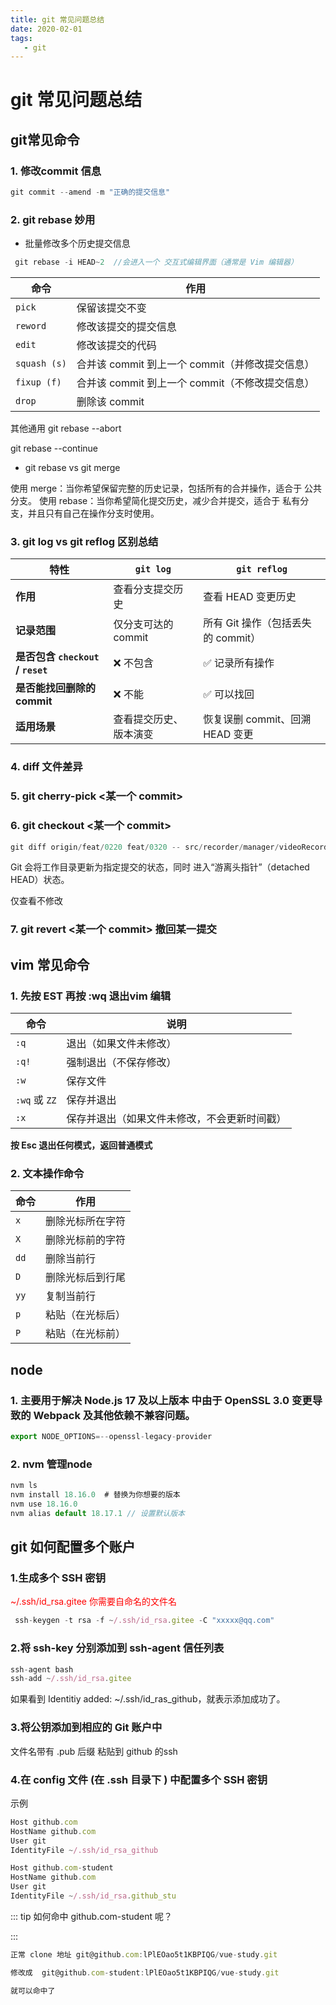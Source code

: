 ```yaml
---
title: git 常见问题总结
date: 2020-02-01
tags:
   - git
---
```


# git 常见问题总结



## git常见命令
### 1. 修改commit 信息
  ```js
  git commit --amend -m "正确的提交信息"

  ```

  ### 2. git rebase 妙用

  - 批量修改多个历史提交信息
   ```js 
    git rebase -i HEAD~2  //会进入一个 交互式编辑界面（通常是 Vim 编辑器）
   ```
| 命令       | 作用 |
|------------|------------------------------------------------|
| `pick`     | 保留该提交不变 |
| `reword`   | 修改该提交的提交信息 |
| `edit`     | 修改该提交的代码 |
| `squash (s)` | 合并该 commit 到上一个 commit（并修改提交信息） |
| `fixup (f)` | 合并该 commit 到上一个 commit（不修改提交信息） |
| `drop`     | 删除该 commit |

  其他通用 
  git rebase --abort

  git rebase --continue

- git rebase vs git merge

 使用 merge：当你希望保留完整的历史记录，包括所有的合并操作，适合于 公共分支。
使用 rebase：当你希望简化提交历史，减少合并提交，适合于 私有分支，并且只有自己在操作分支时使用。
  ### 3. git log vs git reflog 区别总结
  | 特性                         | `git log`                 | `git reflog`                          |
|------------------------------|---------------------------|----------------------------------------|
| **作用**                        | 查看分支提交历史          | 查看 HEAD 变更历史                   |
| **记录范围**                      | 仅分支可达的 commit       | 所有 Git 操作（包括丢失的 commit）   |
| **是否包含 `checkout` / `reset`** | ❌ 不包含               | ✅ 记录所有操作                      |
| **是否能找回删除的 commit**         | ❌ 不能                   | ✅ 可以找回                          |
| **适用场景**                       | 查看提交历史、版本演变    | 恢复误删 commit、回溯 HEAD 变更      |
### 4. diff 文件差异

### 5. git cherry-pick <某一个 commit>

### 6. git checkout  <某一个 commit>

```js
git diff origin/feat/0220 feat/0320 -- src/recorder/manager/videoRecorderManager.ts

```
Git 会将工作目录更新为指定提交的状态，同时 进入“游离头指针”（detached HEAD）状态。 

仅查看不修改

### 7. git revert  <某一个 commit>  撤回某一提交
## vim 常见命令
### 1. 先按 EST 再按 :wq 退出vim 编辑
| 命令       | 说明                                      |
|------------|-------------------------------------------|
| `:q`       | 退出（如果文件未修改）                    |
| `:q!`      | 强制退出（不保存修改）                    |
| `:w`       | 保存文件                                  |
| `:wq` 或 `ZZ` | 保存并退出                              |
| `:x`       | 保存并退出（如果文件未修改，不会更新时间戳） |

**按 Esc 退出任何模式，返回普通模式**

### 2. 文本操作命令 

| 命令 | 作用 |
|------|----------------|
| `x`  | 删除光标所在字符 |
| `X`  | 删除光标前的字符 |
| `dd` | 删除当前行 |
| `D`  | 删除光标后到行尾 |
| `yy` | 复制当前行 |
| `p`  | 粘贴（在光标后） |
| `P`  | 粘贴（在光标前） |

## node 

### 1. 主要用于解决 Node.js 17 及以上版本 中由于 OpenSSL 3.0 变更导致的 Webpack 及其他依赖不兼容问题。
```js
export NODE_OPTIONS=--openssl-legacy-provider
```
### 2. nvm 管理node
  
  ```js
  nvm ls
  nvm install 18.16.0  # 替换为你想要的版本
  nvm use 18.16.0 
  nvm alias default 18.17.1 // 设置默认版本

  ```
## git 如何配置多个账户

### 1.生成多个 SSH 密钥

<font color="red">~/.ssh/id_rsa.gitee 你需要自命名的文件名</font>

```js
 ssh-keygen -t rsa -f ~/.ssh/id_rsa.gitee -C "xxxxx@qq.com"
```


### 2.将 ssh-key 分别添加到 ssh-agent 信任列表
```js
ssh-agent bash
ssh-add ~/.ssh/id_rsa.gitee
```
如果看到 Identitiy added: ~/.ssh/id_ras_github，就表示添加成功了。


### 3.将公钥添加到相应的 Git 账户中

文件名带有 .pub 后缀  粘贴到 github 的ssh

### 4.在 config 文件 (在 .ssh 目录下 ) 中配置多个 SSH 密钥


示例
```js
Host github.com
HostName github.com
User git
IdentityFile ~/.ssh/id_rsa_github

Host github.com-student
HostName github.com
User git
IdentityFile ~/.ssh/id_rsa.github_stu

```

::: tip
如何命中  github.com-student 呢？

:::
```js
正常 clone 地址 git@github.com:lPlEOao5t1KBPIQG/vue-study.git

修改成  git@github.com-student:lPlEOao5t1KBPIQG/vue-study.git 

就可以命中了
```
